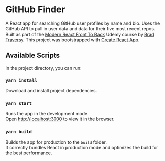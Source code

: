 # GitHub Finder

A React app for searching GitHub user profiles by name and bio. Uses the GitHub API to pull in user data and data for their five most recent repos. Built as part of the [Modern React Front To Back](https://www.udemy.com/course/modern-react-front-to-back/) Udemy course by [Brad Traversy](https://www.traversymedia.com/). This project was bootstrapped with [Create React App](https://github.com/facebook/create-react-app).

## Available Scripts

In the project directory, you can run:

### `yarn install`

Download and install project dependencies.

### `yarn start`

Runs the app in the development mode.<br />
Open [http://localhost:3000](http://localhost:3000) to view it in the browser.

### `yarn build`

Builds the app for production to the `build` folder.<br />
It correctly bundles React in production mode and optimizes the build for the best performance.

